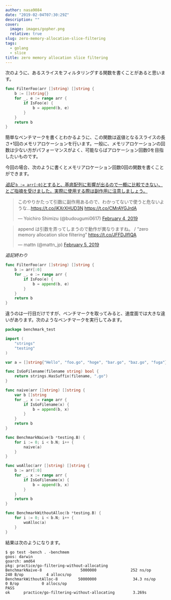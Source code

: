 ```yaml
---
author: nasa9084
date: "2019-02-04T07:30:29Z"
description: ""
cover:
  image: images/gopher.png
  relative: true
slug: zero-memory-allocation-slice-filtering
tags:
  - golang
  - slice
title: zero memory allocation slice filtering
---
```



次のように、あるスライスをフィルタリングする関数を書くことがあると思います。

``` go
func FilterFoo(arr []string) []string {
    b := []string{}
    for _, e := range arr {
        if IsFoo(e) {
            b = append(b, e)
        }
    }
    return b
}
```

簡単なベンチマークを書くとわかるように、この関数は返値となるスライスの長さ+1回のメモリアロケーションを行います。一般に、メモリアロケーションの回数は少ない方がパフォーマンスがよく、可能ならばアロケーション回数0を目指したいものです。

今回の場合、次のように書くとメモリアロケーション回数0回の関数を書くことができます。

<ins datetime=2019-02-05>*追記*
`b := arr[:0]`とすると、基底配列に影響が出るので一概に比較できない、とご指摘を受けました。実際に使用する際は副作用に注意しましょう。

<blockquote class="twitter-tweet"><p lang="ja" dir="ltr">このやりかたって引数に副作用あるので、わかってないで使うと危ないような…<a href="https://t.co/iKXrXHUD3N">https://t.co/iKXrXHUD3N</a> <a href="https://t.co/CMrAYGJrdA">https://t.co/CMrAYGJrdA</a></p>&mdash; Yoichiro Shimizu (@budougumi0617) <a href="https://twitter.com/budougumi0617/status/1092566248242569216?ref_src=twsrc%5Etfw">February 4, 2019</a></blockquote>
<script async src="https://platform.twitter.com/widgets.js" charset="utf-8"></script>

<blockquote class="twitter-tweet"><p lang="ja" dir="ltr">append は引数を弄ってしまうので動作が異なりますね。 / “zero memory allocation slice filtering” <a href="https://t.co/JFFDJlfIQA">https://t.co/JFFDJlfIQA</a></p>&mdash; mattn (@mattn_jp) <a href="https://twitter.com/mattn_jp/status/1092581160339726336?ref_src=twsrc%5Etfw">February 5, 2019</a></blockquote>
<script async src="https://platform.twitter.com/widgets.js" charset="utf-8"></script>

*追記終わり*</ins>

``` go
func FilterFoo(arr []string) []string {
    b := arr[:0]
    for _, e := range arr {
        if IsFoo(e) {
            b = append(b, e)
        }
    }
    return b
}
```

違うのは一行目だけですが、ベンチマークを取ってみると、速度面では大きな違いがあります。次のようなベンチマークを実行してみます。

``` go
package benchmark_test

import (
	"strings"
	"testing"
)

var a = []string{"Hello", "foo.go", "hoge", "bar.go", "baz.go", "fuga"}

func IsGoFilename(filename string) bool {
	return strings.HasSuffix(filename, ".go")
}

func naive(arr []string) []string {
	var b []string
	for _, x := range arr {
		if IsGoFilename(x) {
			b = append(b, x)
		}
	}
	return b
}

func BenchmarkNaive(b *testing.B) {
	for i := 0; i < b.N; i++ {
		naive(a)
	}
}

func woAlloc(arr []string) []string {
	b := arr[:0]
	for _, x := range arr {
		if IsGoFilename(x) {
			b = append(b, x)
		}
	}
	return b
}

func BenchmarkWithoutAlloc(b *testing.B) {
	for i := 0; i < b.N; i++ {
		woAlloc(a)
	}
}
```

結果は次のようになります。

``` shell
$ go test -bench . -benchmem
goos: darwin
goarch: amd64
pkg: practice/go-filtering-without-allocating
BenchmarkNaive-8                 5000000               252 ns/op             240 B/op          4 allocs/op
BenchmarkWithoutAlloc-8         50000000                34.3 ns/op             0 B/op          0 allocs/op
PASS
ok      practice/go-filtering-without-allocating        3.269s
```



